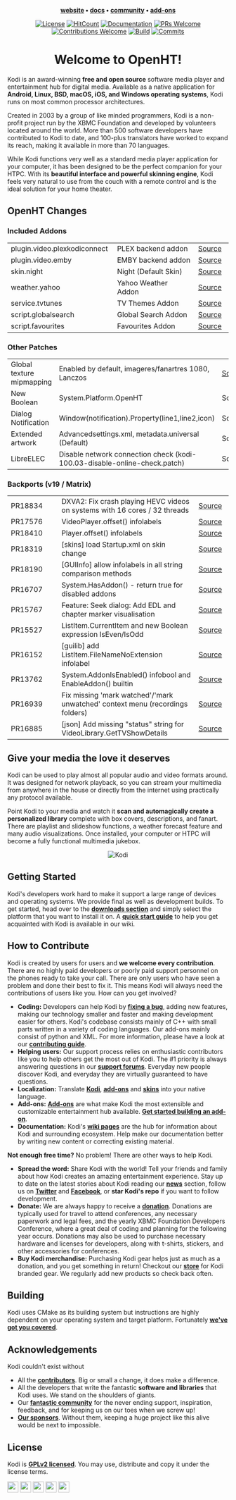 <p align="center">
  <strong>
    <a href="https://kodi.tv/">website</a>
    •
    <a href="https://kodi.wiki/view/Main_Page">docs</a>
    •
    <a href="https://forum.kodi.tv/">community</a>
    •
    <a href="https://kodi.tv/addons">add-ons</a>
  </strong>
</p>

<p align="center">
  <a href="LICENSE.md"><img alt="License" src="https://img.shields.io/badge/license-GPLv2-blue.svg?style=flat-square"></a>
  <a href="http://hits.dwyl.io/xbmc/xbmc"><img alt="HitCount" src="http://hits.dwyl.io/xbmc/xbmc.svg"></a>
  <a href="https://docs.kodi.tv/"><img alt="Documentation" src="https://img.shields.io/badge/code-documented-brightgreen.svg?style=flat-square"></a>
  <a href="https://github.com/xbmc/xbmc/pulls"><img alt="PRs Welcome" src="https://img.shields.io/badge/PRs-welcome-brightgreen.svg?style=flat-square"></a>
  <a href="#how-to-contribute"><img alt="Contributions Welcome" src="https://img.shields.io/badge/contributions-welcome-brightgreen.svg?style=flat-square"></a>
  <a href="http://jenkins.kodi.tv/"><img alt="Build" src="https://img.shields.io/badge/CI-jenkins-brightgreen.svg?style=flat-square"></a>
  <a href="https://github.com/xbmc/xbmc/commits/master"><img alt="Commits" src="https://img.shields.io/github/commits-since/xbmc/xbmc/latest.svg?style=flat-square"></a>
</p>

<h1 align="center">
  Welcome to OpenHT!
</h1>

Kodi is an award-winning **free and open source** software media player and entertainment hub for digital media. Available as a native application for **Android, Linux, BSD, macOS, iOS, and Windows operating systems**, Kodi runs on most common processor architectures.

Created in 2003 by a group of like minded programmers, Kodi is a non-profit project run by the XBMC Foundation and developed by volunteers located around the world. More than 500 software developers have contributed to Kodi to date, and 100-plus translators have worked to expand its reach, making it available in more than 70 languages.

While Kodi functions very well as a standard media player application for your computer, it has been designed to be the perfect companion for your HTPC. With its **beautiful interface and powerful skinning engine**, Kodi feels very natural to use from the couch with a remote control and is the ideal solution for your home theater.

## OpenHT Changes
### Included Addons
<table>
   <tr>
      <td width="250">plugin.video.plexkodiconnect</td>
      <td width="600">PLEX backend addon</td>
      <td width="100"><a href="https://github.com/croneter/PlexKodiConnect">Source</a></td>
   </tr>
   <tr>
      <td width="250">plugin.video.emby</td>
      <td width="600">EMBY backend addon</td>
      <td width="100"><a href="https://github.com/MediaBrowser/plugin.video.emby">Source</a></td>
   </tr>
    <tr>
      <td width="250">skin.night</td>
      <td width="600">Night (Default Skin)</td>
      <td width="100"><a href="https://github.com/bkury/skin.night">Source</a></td>
   </tr>
   <tr>
      <td width="250">weather.yahoo</td>
      <td width="600">Yahoo Weather Addon</td>
      <td width="100"><a href="https://kodi.wiki/view/Add-on:Yahoo!_Weather">Source</a></td>
   </tr>
   <tr>
      <td width="250">service.tvtunes</td>
      <td width="600">TV Themes Addon</td>
      <td width="100"><a href="https://github.com/latts9923/service.tvtunes">Source</a></td>
   </tr>
   <tr>
      <td width="250">script.globalsearch</td>
      <td width="600">Global Search Addon</td>
      <td width="100"><a href="https://kodi.wiki/view/Add-on:Global_Search">Source</a></td>
   </tr>
     <tr>
      <td width="250">script.favourites</td>
      <td width="600">Favourites Addon</td>
      <td width="100"><a href="https://kodi.wiki/view/Add-on:Favourites_script">Source</a></td>
   </tr>
</table>

### Other Patches
<table>
   <tr>
      <td width="250">Global texture mipmapping</td>
      <td width="600">Enabled by default, imageres/fanartres 1080, Lanczos</td>
      <td width="100"><a href="https://github.com/axbmcuser/xbmc">Source</td>
   </tr>
   <tr>
      <td width="250">New Boolean</td>
      <td width="600">System.Platform.OpenHT</td>
      <td width="100">Source</td>
   </tr>
   <tr>
      <td width="250">Dialog Notification</td>
      <td width="600">Window(notification).Property(line1,line2,icon)</td>
      <td width="100">Source</td>
   </tr>
   <tr>
      <td width="250">Extended artwork</td>
      <td width="600">Advancedsettings.xml, metadata.universal (Default)</td>
      <td width="100">Source</td>
   </tr>
   <tr>
      <td width="250">LibreELEC</td>
      <td width="600">Disable network connection check (kodi-100.03-disable-online-check.patch)</td>
      <td width="100">Source</td>
   </tr>
</table>

### Backports (v19 / Matrix)
<table>
   <tr>
      <td width="250">PR18834</td>
      <td width="600">DXVA2: Fix crash playing HEVC videos on systems with 16 cores / 32 threads</td>
      <td width="100"><a href="https://github.com/xbmc/xbmc/pull/18834">Source</a></td>
   </tr>
   <tr>
      <td width="250">PR17576</td>
      <td width="600">VideoPlayer.offset() infolabels</td>
      <td width="100"><a href="https://github.com/xbmc/xbmc/pull/17576">Source</a></td>
   </tr>
   <tr>
      <td width="250">PR18410</td>
      <td width="600">Player.offset() infolabels</td>
      <td width="100"><a href="https://github.com/xbmc/xbmc/pull/18410">Source</a></td>
   </tr>
   <tr>
      <td width="250">PR18319</td>
      <td width="600">[skins] load Startup.xml on skin change</td>
      <td width="100"><a href="https://github.com/xbmc/xbmc/pull/18319">Source</a></td>
   </tr>
   <tr>
      <td width="250">PR18190</td>
      <td width="600">[GUIInfo] allow infolabels in all string comparison methods</td>
      <td width="100"><a href="https://github.com/xbmc/xbmc/pull/18190">Source</a></td>
   </tr>
   <tr>
      <td width="250">PR16707</td>
      <td width="600">System.HasAddon() - return true for disabled addons</td>
      <td width="100"><a href="https://github.com/xbmc/xbmc/pull/16707">Source</a></td>
   </tr>
   <tr>
      <td width="250">PR15767</td>
      <td width="600">Feature: Seek dialog: Add EDL and chapter marker visualisation</td>
      <td width="100"><a href="https://github.com/xbmc/xbmc/pull/15767">Source</a></td>
   </tr>
   <tr>
      <td width="250">PR15527</td>
      <td width="600">ListItem.CurrentItem and new Boolean expression IsEven/IsOdd</td>
      <td width="100"><a href="https://github.com/xbmc/xbmc/pull/15527">Source</a></td>
   </tr>
   <tr>
      <td width="250">PR16152</td>
      <td width="600">[guilib] add ListItem.FileNameNoExtension infolabel</td>
      <td width="100"><a href="https://github.com/xbmc/xbmc/pull/16152">Source</a></td>
   </tr>
   <tr>
      <td width="250">PR13762</td>
      <td width="600">System.AddonIsEnabled() infobool and EnableAddon() builtin</td>
      <td width="100"><a href="https://github.com/xbmc/xbmc/pull/13762">Source</a></td>
   </tr>
   <tr>
      <td width="250">PR16939</td>
      <td width="600">Fix missing 'mark watched'/'mark unwatched' context menu (recordings folders)</td>
      <td width="100"><a href="https://github.com/xbmc/xbmc/pull/16939">Source</a></td>
   </tr>
   <tr>
      <td width="250">PR16885</td>
      <td width="600">[json] Add missing "status" string for VideoLibrary.GetTVShowDetails</td>
      <td width="100"><a href="https://github.com/xbmc/xbmc/pull/16885">Source</a></td>
   </tr>
</table>

## Give your media the love it deserves
Kodi can be used to play almost all popular audio and video formats around. It was designed for network playback, so you can stream your multimedia from anywhere in the house or directly from the internet using practically any protocol available.

Point Kodi to your media and watch it **scan and automagically create a personalized library** complete with box covers, descriptions, and fanart. There are playlist and slideshow functions, a weather forecast feature and many audio visualizations. Once installed, your computer or HTPC will become a fully functional multimedia jukebox.

<p align="center">
  <img src="docs/resources/kodi.gif" alt="Kodi">
</p>

## Getting Started
Kodi's developers work hard to make it support a large range of devices and operating systems. We provide final as well as development builds. To get started, head over to the **[downloads section](https://kodi.tv/download)** and simply select the platform that you want to install it on. A **[quick start guide](https://kodi.wiki/view/quick_start_guide)** to help you get acquainted with Kodi is available in our wiki.

## How to Contribute
Kodi is created by users for users and **we welcome every contribution**. There are no highly paid developers or poorly paid support personnel on the phones ready to take your call. There are only users who have seen a problem and done their best to fix it. This means Kodi will always need the contributions of users like you. How can you get involved?

* **Coding:** Developers can help Kodi by **[fixing a bug](https://github.com/xbmc/xbmc/issues)**, adding new features, making our technology smaller and faster and making development easier for others. Kodi's codebase consists mainly of C++ with small parts written in a variety of coding languages. Our add-ons mainly consist of python and XML. For more information, please have a look at our **[contributing guide](docs/CONTRIBUTING.md)**.
* **Helping users:** Our support process relies on enthusiastic contributors like you to help others get the most out of Kodi. The #1 priority is always answering questions in our **[support forums](https://forum.kodi.tv/)**. Everyday new people discover Kodi, and everyday they are virtually guaranteed to have questions.
* **Localization:** Translate **[Kodi](https://www.transifex.com/teamxbmc/kodi-main/)**, **[add-ons](https://www.transifex.com/teamxbmc/xbmc-addons/)** and **[skins](https://www.transifex.com/teamxbmc/xbmc-skins/)** into your native language.
* **Add-ons:** **[Add-ons](https://kodi.tv/addons)** are what make Kodi the most extensible and customizable entertainment hub available. **[Get started building an add-on](https://kodi.tv/create-an-addon)**.
* **Documentation:** Kodi's **[wiki pages](https://kodi.wiki/)** are the hub for information about Kodi and surrounding ecosystem. Help make our documentation better by writing new content or correcting existing material.

**Not enough free time?** No problem! There are other ways to help Kodi.

* **Spread the word:** Share Kodi with the world! Tell your friends and family about how Kodi creates an amazing entertainment experience. Stay up to date on the latest stories about Kodi reading our **[news](https://kodi.tv/blog)** section, follow us on **[Twitter](https://twitter.com/koditv)** and **[Facebook](https://www.facebook.com/XBMC/)**, or **star Kodi's repo** if you want to follow development.
* **Donate:** We are always happy to receive a **[donation](https://kodi.tv/contribute/donate)**. Donations are typically used for travel to attend conferences, any necessary paperwork and legal fees, and the yearly XBMC Foundation Developers Conference, where a great deal of coding and planning for the following year occurs. Donations may also be used to purchase necessary hardware and licenses for developers, along with t-shirts, stickers, and other accessories for conferences.
* **Buy Kodi merchandise:** Purchasing Kodi gear helps just as much as a donation, and you get something in return! Checkout our **[store](https://kodi.tv/store)** for Kodi branded gear. We regularly add new products so check back often.

## Building
Kodi uses CMake as its building system but instructions are highly dependent on your operating system and target platform. Fortunately **[we've got you covered](docs/README.md)**.

## Acknowledgements
Kodi couldn't exist without

* All the **[contributors](https://github.com/xbmc/xbmc/graphs/contributors)**. Big or small a change, it does make a difference.
* All the developers that write the fantastic **software and libraries** that Kodi uses. We stand on the shoulders of giants.
* Our **[fantastic community](https://forum.kodi.tv/)** for the never ending support, inspiration, feedback, and for keeping us on our toes when we screw up!
* **[Our sponsors](https://kodi.tv/sponsors)**. Without them, keeping a huge project like this alive would be next to impossible.

## License
Kodi is **[GPLv2 licensed](LICENSE.md)**. You may use, distribute and copy it under the license terms.

<a href="https://github.com/xbmc/xbmc/graphs/contributors"><img src="https://forthebadge.com/images/badges/built-by-developers.svg" height="25"></a>
<a href="https://github.com/xbmc/xbmc"><img src="https://forthebadge.com/images/badges/certified-cousin-terio.svg" height="25"></a>
<a href="https://github.com/xbmc/xbmc"><img src="https://forthebadge.com/images/badges/approved-by-george-costanza.svg" height="25"></a>
<a href="https://kodi.tv/download"><img src="https://forthebadge.com/images/badges/check-it-out.svg" height="25"></a>
<a href="https://github.com/xbmc/xbmc"><img src="https://forthebadge.com/images/badges/winter-is-coming.svg" height="25"></a>
